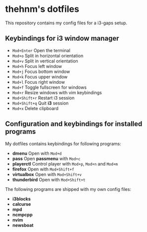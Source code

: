 # thehnm's dotfiles

This repository contains my config files for a i3-gaps setup.

## Keybindings for i3 window manager
* `Mod+Enter` Open the terminal
* `Mod+o` Split in horizontal orientation
* `Mod+v` Split in vertical orientation
* `Mod+h` Focus left window
* `Mod+j` Focus bottom window
* `Mod+k` Focus upper window
* `Mod+l` Focus right window
* `Mod+f` Toggle fullscreen for windows
* `Mod+r` Resize windows with vim keybindings
* `Mod+Shift+r` Restart i3 session
* `Mod+Shift+q` Quit __i3__ session
* `Mod+x` Delete clipboard

## Configuration and keybindings for installed programs

My dotfiles contains keybindings for following programs:
* __dmenu__ Open with `Mod+d`
* __pass__ Open __passmenu__ with `Mod+c`
* __playerctl__ Control player with `Mod+p`, `Mod+n` and `Mod+m`
* __firefox__ Open with `Mod+Shift+f`
* __virtualbox__ Open with `Mod+Shift+v`
* __thunderbird__  Open with `Mod+Shift+t`

The following programs are shipped with my own config files:
* __i3blocks__
* __calcurse__
* __mpd__
* __ncmpcpp__
* __nvim__
* __newsboat__
